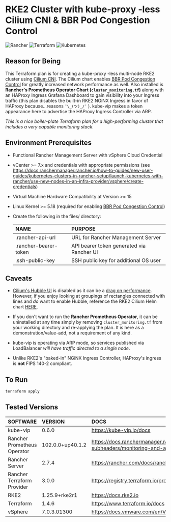 # RKE2 Cluster with kube-proxy -less Cilium CNI & BBR Pod Congestion Control

![Rancher](https://img.shields.io/badge/rancher-%230075A8.svg?style=for-the-badge&logo=rancher&logoColor=white) ![Terraform](https://img.shields.io/badge/terraform-%235835CC.svg?style=for-the-badge&logo=terraform&logoColor=white) ![Kubernetes](https://img.shields.io/badge/kubernetes-%23326ce5.svg?style=for-the-badge&logo=kubernetes&logoColor=white)

## Reason for Being

This Terraform plan is for creating a kube-proxy -less multi-node RKE2 cluster using [Cilium CNI](https://docs.cilium.io/en/latest/).  The Cilium chart enables [BBR Pod Congestion Control](https://docs.cilium.io/en/latest/operations/performance/tuning/#bbr-congestion-control-for-pods) for greatly increased network performance as well. Also installed is **Rancher's Prometheus Operator Chart (`cluster_monitoring.tf`)** along with an HAProxy Ingress Grafana Dashboard to gain visibility into your Ingress traffic (this plan disables the built-in RKE2 NGiNX Ingress in favor of HAProxy because...reasons  `¯\_(ツ)_/¯` ). kube-vip makes a token appearance here to advertise the HAProxy Ingress Controller via ARP.

_This is a nice boiler-plate Terraform plan for a high-performing cluster that includes a very capable monitoring stack._

## Environment Prerequisites

- Functional Rancher Management Server with vSphere Cloud Credential
- vCenter >= 7.x and credentials with appropriate permissions (see <https://docs.ranchermanager.rancher.io/how-to-guides/new-user-guides/kubernetes-clusters-in-rancher-setup/launch-kubernetes-with-rancher/use-new-nodes-in-an-infra-provider/vsphere/create-credentials>)
- Virtual Machine Hardware Compatibility at Version >= 15
- Linux Kernel >= 5.18 (required for enabling [BBR Pod Congestion Control](https://docs.cilium.io/en/latest/operations/performance/tuning/#bbr-congestion-control-for-pods))
- Create the following in the files/ directory:

    | NAME | PURPOSE |
    |:-----|:--------|
    | .rancher-api-url      | URL for Rancher Management Server |
    | .rancher-bearer-token | API bearer token generated via Rancher UI |
    | .ssh-public-key       | SSH public key for additional OS user |

## Caveats

- [Cilium's Hubble UI](https://docs.cilium.io/en/latest/gettingstarted/hubble/) is disabled as it can be a [drag on performance](https://docs.cilium.io/en/latest/operations/performance/tuning/#hubble).  However, if you enjoy looking at groupings of rectangles connected with lines and _do_ want to enable Hubble, reference the RKE2 Cilium Helm chart [HERE](https://github.com/rancher/rke2-charts/tree/main/charts/rke2-cilium/rke2-cilium).

- If you don't want to run the **Rancher Prometheus Operator**, it can be uninstalled at any time simply by removing `cluster_monitoring.tf` from your working directory and re-applying the plan.  It is here as a demonstration/value-add, not a requirement of any kind.

- kube-vip is operating via ARP mode, so services published via LoadBalancer _will have traffic directed to a single node_.

- Unlike RKE2's "baked-in" NGiNX Ingress Controller, HAProxy's ingress is **not** FIPS 140-2 compliant.

## To Run

```bash
terraform apply
```

## Tested Versions

| SOFTWARE | VERSION | DOCS |
|:---------|:--------|:-----|
| kube-vip                    | 0.6.0            | <https://kube-vip.io/docs> |
| Rancher Prometheus Operator | 102.0.0+up40.1.2 | <https://docs.ranchermanager.rancher.io/pages-for-subheaders/monitoring-and-alerting> |
| Rancher Server              | 2.7.4            | <https://rancher.com/docs/rancher/v2.6/en/overview> |
| Rancher Terraform Provider  | 3.0.0            | <https://registry.terraform.io/providers/rancher/rancher2/latest/docs> |
| RKE2                        | 1.25.9+rke2r1    | <https://docs.rke2.io> |
| Terraform                   | 1.4.6            | <https://www.terraform.io/docs> |
| vSphere                     | 7.0.3.01300      | <https://docs.vmware.com/en/VMware-vSphere/index.html> |

